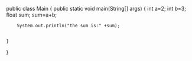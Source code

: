 public class Main
{
	public static void main(String[] args) {
	    int a=2;
	    int b=3;
	    float sum;
	    sum=a+b;
	    
	    System.out.println("the sum is:" +sum);
		
	
	}
}
